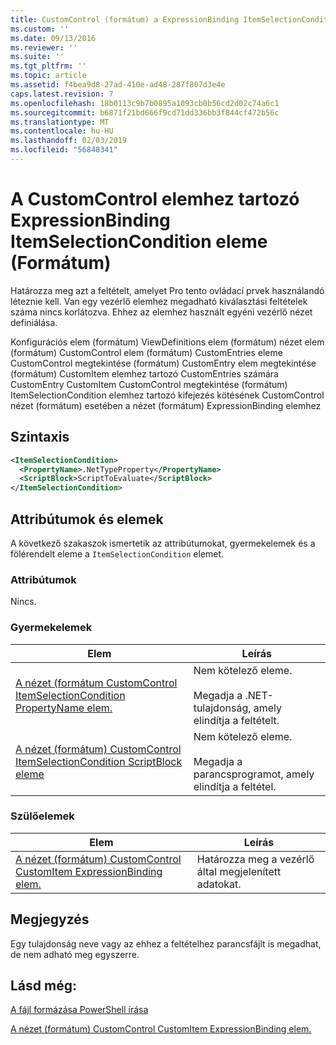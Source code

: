 ```yaml
---
title: CustomControl (formátum) a ExpressionBinding ItemSelectionCondition eleme |} A Microsoft Docs
ms.custom: ''
ms.date: 09/13/2016
ms.reviewer: ''
ms.suite: ''
ms.tgt_pltfrm: ''
ms.topic: article
ms.assetid: f4bea9d8-27ad-410e-ad48-287f807d3e4e
caps.latest.revision: 7
ms.openlocfilehash: 18b0113c9b7b0895a1093cb0b56cd2d02c74a6c1
ms.sourcegitcommit: b6871f21bd666f9cd71dd336bb3f844cf472b56c
ms.translationtype: MT
ms.contentlocale: hu-HU
ms.lasthandoff: 02/03/2019
ms.locfileid: "56848341"
---
```

# <a name="itemselectioncondition-element-for-expressionbinding-for-customcontrol-format"></a>A CustomControl elemhez tartozó ExpressionBinding ItemSelectionCondition eleme (Formátum)

Határozza meg azt a feltételt, amelyet Pro tento ovládací prvek használandó léteznie kell. Van egy vezérlő elemhez megadható kiválasztási feltételek száma nincs korlátozva. Ehhez az elemhez használt egyéni vezérlő nézet definiálása.

Konfigurációs elem (formátum) ViewDefinitions elem (formátum) nézet elem (formátum) CustomControl elem (formátum) CustomEntries eleme CustomControl megtekintése (formátum) CustomEntry elem megtekintése (formátum) CustomItem elemhez tartozó CustomEntries számára CustomEntry CustomItem CustomControl megtekintése (formátum) ItemSelectionCondition elemhez tartozó kifejezés kötésének CustomControl nézet (formátum) esetében a nézet (formátum) ExpressionBinding elemhez

## <a name="syntax"></a>Szintaxis

```xml
<ItemSelectionCondition>
  <PropertyName>.NetTypeProperty</PropertyName>
  <ScriptBlock>ScriptToEvaluate</ScriptBlock>
</ItemSelectionCondition>
```

## <a name="attributes-and-elements"></a>Attribútumok és elemek

A következő szakaszok ismertetik az attribútumokat, gyermekelemek és a fölérendelt eleme a `ItemSelectionCondition` elemet.

### <a name="attributes"></a>Attribútumok

Nincs.

### <a name="child-elements"></a>Gyermekelemek

|Elem|Leírás|
|-------------|-----------------|
|[A nézet (formátum CustomControl ItemSelectionCondition PropertyName elem.](./propertyname-element-for-itemselectioncondition-for-customcontrol-for-view-format.md)|Nem kötelező eleme.<br /><br /> Megadja a .NET-tulajdonság, amely elindítja a feltételt.|
|[A nézet (formátum) CustomControl ItemSelectionCondition ScriptBlock eleme](./scriptblock-element-for-itemselectioncondition-for-customcontrol-for-view-format.md)|Nem kötelező eleme.<br /><br /> Megadja a parancsprogramot, amely elindítja a feltétel.|

### <a name="parent-elements"></a>Szülőelemek

|Elem|Leírás|
|-------------|-----------------|
|[A nézet (formátum) CustomControl CustomItem ExpressionBinding elem.](./expressionbinding-element-for-customitem-for-customcontrol-for-view-format.md)|Határozza meg a vezérlő által megjelenített adatokat.|

## <a name="remarks"></a>Megjegyzés

Egy tulajdonság neve vagy az ehhez a feltételhez parancsfájlt is megadhat, de nem adható meg egyszerre.

## <a name="see-also"></a>Lásd még:

[A fájl formázása PowerShell írása](./writing-a-powershell-formatting-file.md)

[A nézet (formátum) CustomControl CustomItem ExpressionBinding elem.](./expressionbinding-element-for-customitem-for-customcontrol-for-view-format.md)
